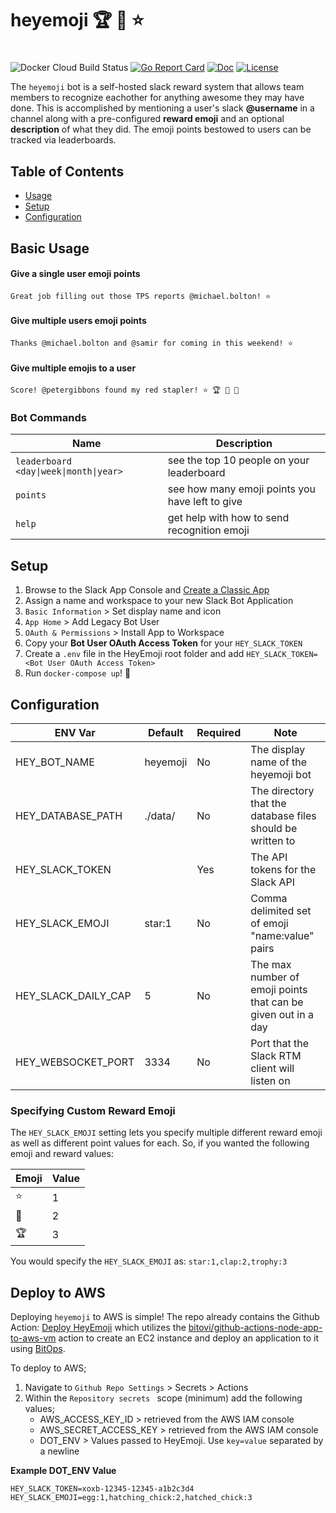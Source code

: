 # heyemoji 🏆 👏 ⭐
# 

![Docker Cloud Build Status](https://img.shields.io/docker/cloud/build/mmcdole/heyemoji) [![Go Report Card](https://goreportcard.com/badge/github.com/mmcdole/heyemoji)](https://goreportcard.com/report/github.com/mmcdole/heyemoji) [![Doc](https://godoc.org/github.com/mmcdole/heyemoji?status.svg)](http://godoc.org/github.com/mmcdole/heyemoji) [![License](http://img.shields.io/:license-mit-blue.svg)](http://doge.mit-license.org)

The `heyemoji` bot is a self-hosted slack reward system that allows team members to recognize eachother for anything awesome they may have done.  This is accomplished by mentioning a user's slack **@username** in a channel along with a pre-configured **reward emoji** and an optional **description** of what they did.  The emoji points bestowed to users can be tracked via leaderboards.

## Table of Contents

- [Usage](#basic-usage)
- [Setup](#setup)
- [Configuration](#configuration)

## Basic Usage

#### Give a single user emoji points 

`Great job filling out those TPS reports @michael.bolton! ⭐` 

#### Give multiple users emoji points

`Thanks @michael.bolton and @samir for coming in this weekend! ⭐`

#### Give multiple emojis to a user

`Score! @petergibbons found my red stapler! ⭐ 🏆 👏 👏 `

### Bot Commands

| Name                   | Description                                                |
|------------------------------------------|------------------------------------------------------------|
| `leaderboard <day\|week\|month\|year>`   | see the top 10 people on your leaderboard                  |
| `points`                                 | see how many emoji points you have left to give            |
| `help`                                   | get help with how to send recognition emoji                |

## Setup

1. Browse to the Slack App Console and [Create a Classic App](https://api.slack.com/apps?new_classic_app=1)
1. Assign a name and workspace to your new Slack Bot Application
1. `Basic Information` > Set display name and icon
1. `App Home` > Add Legacy Bot User
1. `OAuth & Permissions` > Install App to Workspace
1. Copy your **Bot User OAuth Access Token** for your `HEY_SLACK_TOKEN`
1. Create a `.env` file in the HeyEmoji root folder and add `HEY_SLACK_TOKEN=<Bot User OAuth Access Token>`
1. Run `docker-compose up`! 🎉

## Configuration

| ENV Var             | Default  | Required | Note                                                          |
|---------------------|----------|----------|---------------------------------------------------------------|
| HEY_BOT_NAME        | heyemoji | No       | The display name of the heyemoji bot                          |
| HEY_DATABASE_PATH   | ./data/  | No       | The directory that the database files should be written to    |
| HEY_SLACK_TOKEN     |          | Yes      | The API tokens for the Slack API                              |
| HEY_SLACK_EMOJI     | star:1   | No       | Comma delimited set of emoji "name:value" pairs               |
| HEY_SLACK_DAILY_CAP | 5        | No       | The max number of emoji points that can be given out in a day |
| HEY_WEBSOCKET_PORT  | 3334     | No       | Port that the Slack RTM client will listen on                 |


### Specifying Custom Reward Emoji

The `HEY_SLACK_EMOJI` setting lets you specify multiple different reward emoji as well as different point values for each. So, if you wanted the following emoji and reward values:

| Emoji         | Value  |
|---------------|--------|
| ⭐             | 1      |
| 👏             | 2      |
| 🏆             | 3      |

You would specify the `HEY_SLACK_EMOJI` as: `star:1,clap:2,trophy:3`

## Deploy to AWS
Deploying `heyemoji` to AWS is simple! The repo already contains the Github Action: [Deploy HeyEmoji](.github/workflows/deploy.yaml) which utilizes the [bitovi/github-actions-node-app-to-aws-vm](https://github.com/bitovi/github-actions-node-app-to-aws-vm) action to create an EC2 instance and deploy an application to it using [BitOps](https://github.com/bitovi/bitops).

To deploy to AWS;
1. Navigate to `Github Repo Settings` > Secrets > Actions
2. Within the `Repository secrets ` scope (minimum) add the following values;
    - AWS_ACCESS_KEY_ID > retrieved from the AWS IAM console 
    - AWS_SECRET_ACCESS_KEY > retrieved from the AWS IAM console 
    - DOT_ENV > Values passed to HeyEmoji. Use `key=value` separated by a newline


**Example DOT_ENV Value**
```
HEY_SLACK_TOKEN=xoxb-12345-12345-a1b2c3d4
HEY_SLACK_EMOJI=egg:1,hatching_chick:2,hatched_chick:3
```